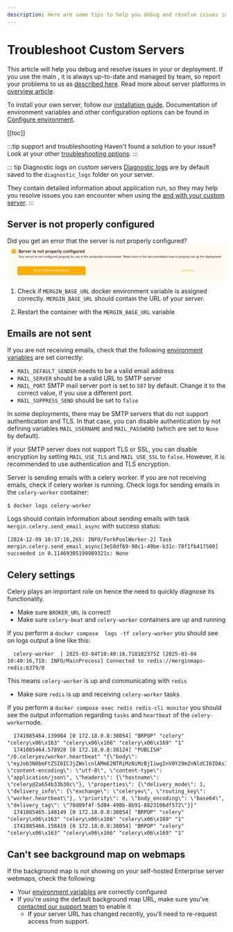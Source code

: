 ```yaml
---
description: Here are some tips to help you debug and resolve issues in your Mergin Maps CE or Mergin Maps EE deployment.
---
```


# Troubleshoot Custom Servers

This article will help you debug and resolve issues in your <CommunityPlatformNameLink /> or <EnterprisePlatformNameLink /> deployment. If you use the main <ServerCloudNameLink />, it is always up-to-date and managed by <MainPlatformName /> team, so report your problems to us as [described here](../../misc/troubleshoot/). Read more about server platforms in [overview article](../). 

To install your own server, follow our [installation guide](../install/). Documentation of environment variables and other configuration options can be found in [Configure environment](../environment/).

[[toc]]

:::tip <MainPlatformName /> support and troubleshooting
Haven't found a solution to your issue? Look at your other [troubleshooting options](../../misc/troubleshoot/).
:::

::: tip Diagnostic logs on custom servers
[Diagnostic logs](../../misc/troubleshoot/#diagnostic-logs) are by default saved to the `diagnostic_logs` folder on your server. 

They contain detailed information about application run, so they may help you resolve issues you can encounter when using the [<MobileAppNameShort /> and <QGISPluginNameShort /> with your custom server](../plugin-mobile-app/).
:::

## Server is not properly configured
Did you get an error that the server is not properly configured?
![Mergin Maps CE server not configured error](./ce-server-not-configured.jpg "Mergin Maps CE server not configured error")

1. Check if `MERGIN_BASE_URL` docker environment variable is assigned correctly.
   `MERGIN_BASE_URL` should contain the URL of your <CommunityPlatformName /> server.
   
2. Restart the container with the `MERGIN_BASE_URL` variable

## Emails are not sent

If you are not receiving emails, check that the following [environment variables](../environment/) are set correctly:

* `MAIL_DEFAULT_SENDER` needs to be a valid email address
* `MAIL_SERVER` should be a valid URL to SMTP server
* `MAIL_PORT` SMTP mail server port is set to `587` by default. Change it to the correct value, if you use a different port.
* `MAIL_SUPPRESS_SEND` should be set to `false`

In some deployments, there may be SMTP servers that do not support authentication and TLS. In that case, you can disable authentication by not defining variables `MAIL_USERNAME` and `MAIL_PASSWORD` (which are set to `None` by default). 

If your SMTP server does not support TLS or SSL, you can disable encryption by setting `MAIL_USE_TLS` and `MAIL_USE_SSL` to `false`. However, it is recommended to use authentication and TLS encryption.

Server is sending emails with a celery worker. If you are not receiving emails, check if celery worker is running. Check logs for sending emails in the `celery-worker` container:
```shell
$ docker logs celery-worker
```

Logs should contain information about sending emails with task `mergin.celery.send_email_async` with success status:

```shell
[2024-12-09 10:37:16,265: INFO/ForkPoolWorker-2] Task mergin.celery.send_email_async[3e50df69-90c1-49be-b31c-78f1fb417500] succeeded in 0.11469305199989321s: None
```

## Celery settings

Celery plays an important role on <MainPlatformName /> hence the need to quickly diagnose its functionality.

* Make sure `BROKER_URL` is correct!
* Make sure `celery-beat` and `celery-worker` containers are up and running

If you perform a `docker compose  logs -tf celery-worker` you should see on logs output a line like this:

```shell
  celery-worker  | 2025-03-04T10:40:16.718182375Z [2025-03-04 10:40:16,718: INFO/MainProcess] Connected to redis://merginmaps-redis:6379/0
```

This means `celery-worker` is up and communicating with `redis`

* Make sure `redis` is up and receiving `celery-worker` tasks

If you perform a `docker compose exec redis redis-cli monitor` you should see the output information regarding `tasks` and `heartbeat` of the `celery-worker`node.

```shell
  1741085464.139904 [0 172.18.0.8:38054] "BRPOP" "celery" "celery\x06\x163" "celery\x06\x166" "celery\x06\x169" "1"
  1741085464.578928 [0 172.18.0.8:38124] "PUBLISH" "/0.celeryev/worker.heartbeat" "{\"body\": \"eyJob3N0bmFtZSI6ICJjZWxlcnlAMmE2NTRiMzNiMzBjIiwgInV0Y29mZnNldCI6IDAsICJwaWQiOiA3LCAiY2xvY2siOiA2NDYsICJmcmVxIjogMi4wLCAiYWN0aXZlIjogMCwgInByb2Nlc3NlZCI6IDAsICJsb2FkYXZnIjogWzAuNzYsIDAuNzEsIDAuNzddLCAic3dfaWRlbnQiOiAicHktY2VsZXJ5IiwgInN3X3ZlciI6ICI1LjQuMCIsICJzd19zeXMiOiAiTGludXgiLCAidGltZXN0YW1wIjogMTc0MTA4NTQ2NC41NzgxMTUyLCAidHlwZSI6ICJ3b3JrZXItaGVhcnRiZWF0In0=\", \"content-encoding\": \"utf-8\", \"content-type\": \"application/json\", \"headers\": {\"hostname\": \"celery@2a654b33b30c\"}, \"properties\": {\"delivery_mode\": 1, \"delivery_info\": {\"exchange\": \"celeryev\", \"routing_key\": \"worker.heartbeat\"}, \"priority\": 0, \"body_encoding\": \"base64\", \"delivery_tag\": \"78d09f4f-5d84-498b-8b91-8823106df572\"}}"
  1741085465.148149 [0 172.18.0.8:38054] "BRPOP" "celery" "celery\x06\x163" "celery\x06\x166" "celery\x06\x169" "1"
  1741085466.158419 [0 172.18.0.8:38054] "BRPOP" "celery" "celery\x06\x163" "celery\x06\x166" "celery\x06\x169" "1"
```

## Can't see background map on webmaps

If the background map is not showing on your self-hosted Enterprise server webmaps, check the following:

 - Your [environment variables](../environment/index.md#webmaps) are correctly configured
 - If you're using the default background map URL, make sure you’ve [contacted our support team](mailto:support@merginmaps.com?subject=Enable%20default%20background%20maps%20on%20Enterprise%20server&body=Dear%20support%2C%0A%0AI%27d%20like%20to%20request%20enabling%20background%20maps%20for%20our%20Enterprise%20edition%20server.%20%0AThe%20server%20is%20hosted%20at%3A%20%3Curl%3E) to enable it
   - If your server URL has changed recently, you’ll need to re-request access from support.

